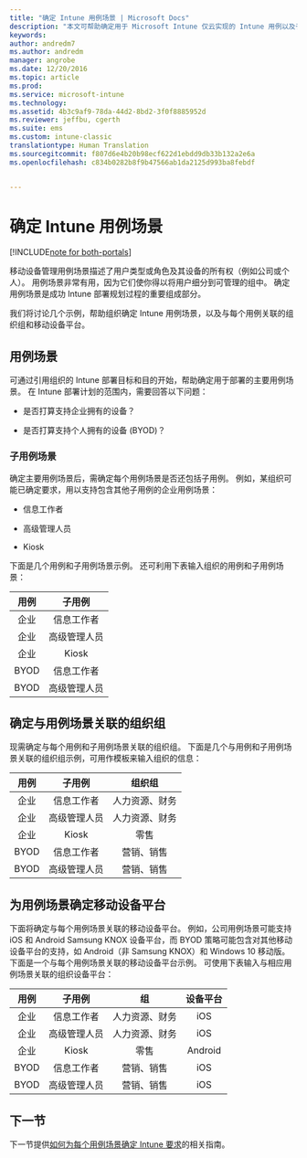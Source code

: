 ```yaml
---
title: "确定 Intune 用例场景 | Microsoft Docs"
description: "本文可帮助确定用于 Microsoft Intune 仅云实现的 Intune 用例以及子用例场景。"
keywords: 
author: andredm7
ms.author: andredm
manager: angrobe
ms.date: 12/20/2016
ms.topic: article
ms.prod: 
ms.service: microsoft-intune
ms.technology: 
ms.assetid: 4b3c9af9-78da-44d2-8bd2-3f0f8885952d
ms.reviewer: jeffbu, cgerth
ms.suite: ems
ms.custom: intune-classic
translationtype: Human Translation
ms.sourcegitcommit: f807d6e4b20b98ecf622d1ebdd9db33b132a2e6a
ms.openlocfilehash: c834b0282b8f9b47566ab1da2125d993ba8febdf


---
```


# <a name="identify-intune-use-case-scenarios"></a>确定 Intune 用例场景

[!INCLUDE[note for both-portals](../includes/note-for-both-portals.md)]

移动设备管理用例场景描述了用户类型或角色及其设备的所有权（例如公司或个人）。 用例场景非常有用，因为它们使你得以将用户细分到可管理的组中。 确定用例场景是成功 Intune 部署规划过程的重要组成部分。

我们将讨论几个示例，帮助组织确定 Intune 用例场景，以及与每个用例关联的组织组和移动设备平台。

## <a name="use-case-scenarios"></a>用例场景

可通过引用组织的 Intune 部署目标和目的开始，帮助确定用于部署的主要用例场景。 在 Intune 部署计划的范围内，需要回答以下问题：

-   是否打算支持企业拥有的设备？

-   是否打算支持个人拥有的设备 (BYOD)？

### <a name="sub-use-case-scenarios"></a>子用例场景

确定主要用例场景后，需确定每个用例场景是否还包括子用例。 例如，某组织可能已确定要求，用以支持包含其他子用例的企业用例场景：

-   信息工作者

-   高级管理人员

-   Kiosk

下面是几个用例和子用例场景示例。 还可利用下表输入组织的用例和子用例场景：

| **用例** | **子用例** |
|:---:|:---:|
| 企业 | 信息工作者 |              
| 企业 | 高级管理人员 |           
| 企业 | Kiosk |
| BYOD | 信息工作者 |           
| BYOD | 高级管理人员 |

## <a name="identify-organizational-groups-associated-with-use-case-scenarios"></a>确定与用例场景关联的组织组

现需确定与每个用例和子用例场景关联的组织组。 下面是几个与用例和子用例场景关联的组织组示例，可用作模板来输入组织的信息：

| **用例** | **子用例** | **组织组** |
|:---:|:---:|:---:|
| 企业 | 信息工作者 | 人力资源、财务 |               
| 企业 | 高级管理人员 | 人力资源、财务 |            
| 企业 | Kiosk | 零售 |
| BYOD | 信息工作者 | 营销、销售 |            
| BYOD | 高级管理人员 | 营销、销售 |

## <a name="identify-mobile-device-platforms-for-use-case-scenarios"></a>为用例场景确定移动设备平台

下面将确定与每个用例场景关联的移动设备平台。 例如，公司用例场景可能支持 iOS 和 Android Samsung KNOX 设备平台，而 BYOD 策略可能包含对其他移动设备平台的支持，如 Android（非 Samsung KNOX）和 Windows 10 移动版。 下面是一个与每个用例场景关联的移动设备平台示例。 可使用下表输入与相应用例场景关联的组织设备平台：

| **用例** | **子用例** | **组** | **设备平台** |   
|:---:|:---:|:---:|:---:|
| 企业 | 信息工作者 | 人力资源、财务 | iOS |                                                           
| 企业 | 高级管理人员 | 人力资源、财务 | iOS |                                                           
| 企业 | Kiosk | 零售 | Android |
| BYOD | 信息工作者 | 营销、销售 | iOS |                                                           
| BYOD | 高级管理人员 | 营销、销售 | iOS |

## <a name="next-section"></a>下一节

下一节提供[如何为每个用例场景确定 Intune 要求](section-3-determine-use-case-requirements.md)的相关指南。



<!--HONumber=Dec16_HO5-->


